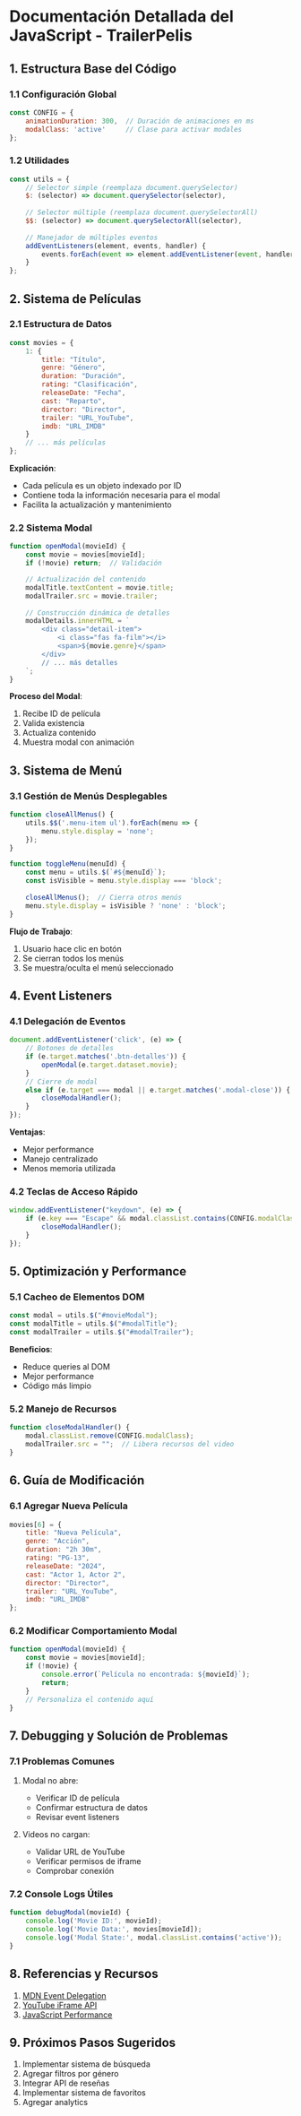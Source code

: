 # Documentación Detallada del JavaScript - TrailerPelis

## 1. Estructura Base del Código

### 1.1 Configuración Global
```javascript
const CONFIG = {
    animationDuration: 300,  // Duración de animaciones en ms
    modalClass: 'active'     // Clase para activar modales
};
```

### 1.2 Utilidades
```javascript
const utils = {
    // Selector simple (reemplaza document.querySelector)
    $: (selector) => document.querySelector(selector),
    
    // Selector múltiple (reemplaza document.querySelectorAll)
    $$: (selector) => document.querySelectorAll(selector),
    
    // Manejador de múltiples eventos
    addEventListeners(element, events, handler) {
        events.forEach(event => element.addEventListener(event, handler));
    }
};
```

## 2. Sistema de Películas

### 2.1 Estructura de Datos
```javascript
const movies = {
    1: {
        title: "Título",
        genre: "Género",
        duration: "Duración",
        rating: "Clasificación",
        releaseDate: "Fecha",
        cast: "Reparto",
        director: "Director",
        trailer: "URL_YouTube",
        imdb: "URL_IMDB"
    }
    // ... más películas
};
```

**Explicación**:
- Cada película es un objeto indexado por ID
- Contiene toda la información necesaria para el modal
- Facilita la actualización y mantenimiento

### 2.2 Sistema Modal

```javascript
function openModal(movieId) {
    const movie = movies[movieId];
    if (!movie) return;  // Validación

    // Actualización del contenido
    modalTitle.textContent = movie.title;
    modalTrailer.src = movie.trailer;
    
    // Construcción dinámica de detalles
    modalDetails.innerHTML = `
        <div class="detail-item">
            <i class="fas fa-film"></i>
            <span>${movie.genre}</span>
        </div>
        // ... más detalles
    `;
}
```

**Proceso del Modal**:
1. Recibe ID de película
2. Valida existencia
3. Actualiza contenido
4. Muestra modal con animación

## 3. Sistema de Menú

### 3.1 Gestión de Menús Desplegables
```javascript
function closeAllMenus() {
    utils.$$('.menu-item ul').forEach(menu => {
        menu.style.display = 'none';
    });
}

function toggleMenu(menuId) {
    const menu = utils.$(`#${menuId}`);
    const isVisible = menu.style.display === 'block';
    
    closeAllMenus();  // Cierra otros menús
    menu.style.display = isVisible ? 'none' : 'block';
}
```

**Flujo de Trabajo**:
1. Usuario hace clic en botón
2. Se cierran todos los menús
3. Se muestra/oculta el menú seleccionado

## 4. Event Listeners

### 4.1 Delegación de Eventos
```javascript
document.addEventListener('click', (e) => {
    // Botones de detalles
    if (e.target.matches('.btn-detalles')) {
        openModal(e.target.dataset.movie);
    }
    // Cierre de modal
    else if (e.target === modal || e.target.matches('.modal-close')) {
        closeModalHandler();
    }
});
```

**Ventajas**:
- Mejor performance
- Manejo centralizado
- Menos memoria utilizada

### 4.2 Teclas de Acceso Rápido
```javascript
window.addEventListener("keydown", (e) => {
    if (e.key === "Escape" && modal.classList.contains(CONFIG.modalClass)) {
        closeModalHandler();
    }
});
```

## 5. Optimización y Performance

### 5.1 Cacheo de Elementos DOM
```javascript
const modal = utils.$("#movieModal");
const modalTitle = utils.$("#modalTitle");
const modalTrailer = utils.$("#modalTrailer");
```

**Beneficios**:
- Reduce queries al DOM
- Mejor performance
- Código más limpio

### 5.2 Manejo de Recursos
```javascript
function closeModalHandler() {
    modal.classList.remove(CONFIG.modalClass);
    modalTrailer.src = "";  // Libera recursos del video
}
```

## 6. Guía de Modificación

### 6.1 Agregar Nueva Película
```javascript
movies[6] = {
    title: "Nueva Película",
    genre: "Acción",
    duration: "2h 30m",
    rating: "PG-13",
    releaseDate: "2024",
    cast: "Actor 1, Actor 2",
    director: "Director",
    trailer: "URL_YouTube",
    imdb: "URL_IMDB"
};
```

### 6.2 Modificar Comportamiento Modal
```javascript
function openModal(movieId) {
    const movie = movies[movieId];
    if (!movie) {
        console.error(`Película no encontrada: ${movieId}`);
        return;
    }
    // Personaliza el contenido aquí
}
```

## 7. Debugging y Solución de Problemas

### 7.1 Problemas Comunes
1. Modal no abre:
   - Verificar ID de película
   - Confirmar estructura de datos
   - Revisar event listeners

2. Videos no cargan:
   - Validar URL de YouTube
   - Verificar permisos de iframe
   - Comprobar conexión

### 7.2 Console Logs Útiles
```javascript
function debugModal(movieId) {
    console.log('Movie ID:', movieId);
    console.log('Movie Data:', movies[movieId]);
    console.log('Modal State:', modal.classList.contains('active'));
}
```

## 8. Referencias y Recursos

1. [MDN Event Delegation](https://developer.mozilla.org/en-US/docs/Learn/JavaScript/Building_blocks/Events#Event_delegation)
2. [YouTube iFrame API](https://developers.google.com/youtube/iframe_api_reference)
3. [JavaScript Performance](https://developer.mozilla.org/en-US/docs/Web/Performance/How_browsers_work)

## 9. Próximos Pasos Sugeridos

1. Implementar sistema de búsqueda
2. Agregar filtros por género
3. Integrar API de reseñas
4. Implementar sistema de favoritos
5. Agregar analytics
